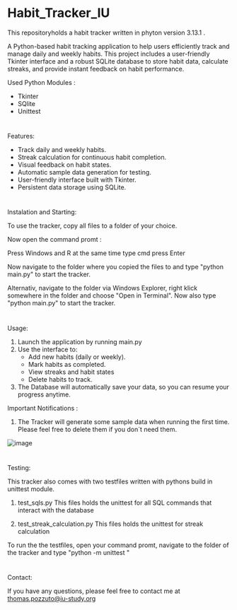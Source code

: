 # Habit_Tracker_IU

This repositoryholds a habit tracker written in phyton version 3.13.1 .

A Python-based habit tracking application to help users efficiently track and manage daily and weekly habits. This project includes a user-friendly Tkinter interface and a robust SQLite database to store habit data, calculate streaks, and provide instant feedback on habit performance.

Used Python Modules :

- Tkinter
- SQlite
- Unittest


#

Features:

 - Track daily and weekly habits.
 - Streak calculation for continuous habit completion.
 - Visual feedback on habit states.
 - Automatic sample data generation for testing.
 - User-friendly interface built with Tkinter.
 - Persistent data storage using SQLite.

#

Instalation and Starting:

To use the tracker, copy all files to a folder of your choice. 

Now open the command promt :

  Press Windows and R at the same time
  type cmd
  press Enter


Now navigate to the folder where you copied the files to and type "python main.py" to start the tracker.

Alternativ, navigate to the folder via Windows Explorer, right klick somewhere in the folder and choose "Open in Terminal". Now also type "python main.py" to start the tracker.

#

Usage:

1. Launch the application by running main.py
2. Use the interface to:
   - Add new habits (daily or weekly).
   - Mark habits as completed.
   - View streaks and habit states
   - Delete habits to track.
3. The Database will automatically save your data, so you can resume your progress anytime.

Important Notifications :
 1. The Tracker will generate some sample data when running the first time. Please feel free to delete them if you don´t need them.


![image](https://github.com/user-attachments/assets/e342aa6e-2367-4c2b-ab75-360a820010e4)


#


Testing:

This tracker also comes with two testfiles written with pythons build in unittest module.

1. test_sqls.py
   This files holds the unittest for all SQL commands that interact with the database
   
2. test_streak_calculation.py
   This files holds the unittest for streak calculation

To run the the testfiles, open your command promt, navigate to the folder of the tracker and type "python -m unittest "

#

Contact:

If you have any questions, please feel free to contact me at thomas.pozzuto@iu-study.org










